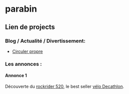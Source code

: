 # parabin

## Lien de projects

### Blog / Actualité / Divertissement:

* [Circuler propre](https://circulerpropre.fr)

### Les annonces :

#### Annonce 1
Découverte du [rockrider 520](https://circulerpropre.fr/rockrider-520-avis/), le best seller [vélo Decathlon](https://circulerpropre.fr/velo-decathlon-une-gamme-complete/). 
